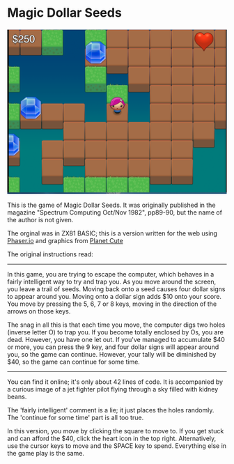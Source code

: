 Magic Dollar Seeds
===

![Screenshot](screenshot.png)

This is the game of Magic Dollar Seeds. It was originally published in the magazine "Spectrum Computing Oct/Nov 1982", pp89-90,  but the name of the author is not given.

The orginal was in ZX81 BASIC; this is a version written for the web using [Phaser.io](https://phaser.io/) and  graphics from [Planet Cute](https://lostgarden.com/2007/05/12/dancs-miraculously-flexible-game-prototyping-tiles/)

The original instructions read:

----

In this game, you are trying to 
escape the computer, which
behaves in a fairly intelligent way
to try and trap you. As you move
around the screen, you leave a 
trail of seeds. Moving back onto a 
seed causes four dollar signs to 
appear around you. Moving onto a
dollar sign adds $10 onto your 
score. You move by pressing the 
5, 6, 7 or 8 keys, moving in the
direction of the arrows on those
keys.

The snag in all this is that each
time you move, the computer digs
two holes (inverse letter O) to trap
you. If you become totally enclosed
by Os, you are dead. However, 
you have one let out. If you've
managed to accumulate $40 or 
more, you can press the 9 key,
and four dollar signs will appear
around you, so the game can continue.
However, your tally will be 
diminished by $40, so the game can continue 
for some time.

---- 

You can find it online; it's only about 42 lines of code. It is accompanied by a curious image of a jet fighter pilot flying through a sky filled with kidney beans. 

The 'fairly intelligent' comment is a lie; it just places the holes randomly. The 'continue for some time' part is all too true.

In this version, you move by clicking the square to move to. If you get stuck and can afford the $40, click the heart icon in the top right.
Alternatively, use the cursor keys to move and the SPACE key to spend.
Everything else in the game play is the same.

